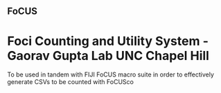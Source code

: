 ## FoCUS
# Foci Counting and Utility System - Gaorav Gupta Lab UNC Chapel Hill
To be used in tandem with FIJI FoCUS macro suite in order to effectively generate CSVs to be counted with FoCUSco